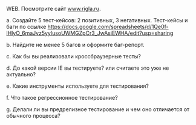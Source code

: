 WEB. Посмотрите сайт www.rigla.ru.

a. Создайте 5 тест-кейсов: 2 позитивных, 3 негативных. 
Тест-кейсы и баги по ссылке https://docs.google.com/spreadsheets/d/1Qe0f-lHlyO_6maJvz5yylusoUWMGZpCr3_JwAsiEWHA/edit?usp=sharing

b. Найдите не менее 5 багов и оформите баг-репорт.

c. Как бы вы реализовали кроссбраузерные тесты?

d. До какой версии IE вы тестируете? или считаете это уже не актуально?

e. Какие инструменты используете для тестирования?

f. Что такое регрессионное тестирование?

g. Делали ли вы предрелизное тестирование и чем оно отличается от обычного
процесса?
